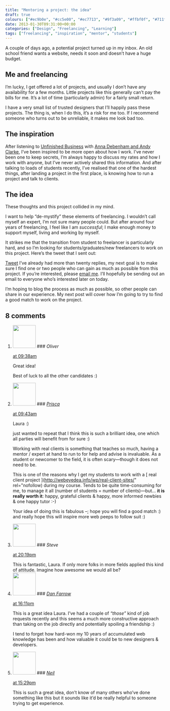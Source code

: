 ```yaml
---
title: "Mentoring a project: the idea"
draft: true
colours: ["#ec9b0e", "#cc5e00", "#ec7713", "#9f3a09", "#ffbf0f", "#711f09", "#ffd905"]
date: 2013-01-30T09:31:00+00:00
categories: ["Design", "Freelancing", "Learning"]
tags: ["freelancing", "inspiration", "mentor", "students"]
---
```


A couple of days ago, a potential project turned up in my inbox. An old school friend wants a website, needs it soon and doesn’t have a huge budget.

## Me and freelancing

I’m lucky, I get offered a lot of projects, and usually I don’t have any availability for a few months. Little projects like this generally can’t pay the bills for me. It’s a lot of time (particularly admin) for a fairly small return.

I have a very small list of trusted designers that I’ll happily pass these projects. The thing is, when I do this, it’s a risk for me too. If I recommend someone who turns out to be unreliable, it makes me look bad too.

## The inspiration

After listening to [Unfinished Business](http://unfinished.bz/) with [Anna Debenham and Andy Clarke](http://unfinished.bz/#presenters), I’ve been inspired to be more open about how I work. I’ve never been one to keep secrets, I’m always happy to discuss my rates and how I work with anyone, but I’ve never actively shared this information. And after talking to loads of students recently, I’ve realised that one of the hardest things, after landing a project in the first place, is knowing how to run a project and talk to clients.

## The idea

These thoughts and this project collided in my mind.

I want to help “de-mystify” these elements of freelancing. I wouldn’t call myself an expert, I’m not sure many people could. But after around four years of freelancing, I feel like I am *successful*; I make enough money to support myself, living and working by myself.

It strikes me that the transition from student to freelancer is particularly hard, and so I’m looking for students/graduates/new freelancers to work on this project. Here’s the tweet that I sent out:

[Tweet](https://twitter.com/laurakalbag/status/296305016954834944)
I’ve already had more than twenty replies, my next goal is to make sure I find one or two people who can gain as much as possible from this project. If you’re interested, please [email me](/contact-me/ "Contact Me"). I’ll hopefully be sending out an email to everyone who’s interested later on today.

I’m hoping to blog the process as much as possible, so other people can share in our experience. My next post will cover how I’m going to try to find a good match to work on the project.

## 8 comments

<ol class="commentlist">
	<li class="comment even thread-even depth-1" id="li-comment-453">
			<div class="comment-author vcard">
			<img alt='' src='https://secure.gravatar.com/avatar/d40014a5f1be502104d77e5277cb1fdc?s=72&amp;d=mm&amp;r=g' srcset='https://secure.gravatar.com/avatar/d40014a5f1be502104d77e5277cb1fdc?s=144&amp;d=mm&amp;r=g 2x' class='avatar avatar-72 photo' height='72' width='72' />
### <cite class="fn">Oliver</cite>
		</div>
		<aside class="comment-meta commentmetadata"><p><a href="#comment-453"><time datetime="2013-01-30T09:38:38+00:00" pubdate class="published">
		 at <span class="hours">09:38am</span></time></a></p>
	</aside>
	<div class="comment-entry">
		<p>Great idea!

Best of luck to all the other candidates :)</p>	</div>
</li>
	<li class="comment odd alt thread-odd thread-alt depth-1" id="li-comment-454">
			<div class="comment-author vcard">
			<img alt='' src='https://secure.gravatar.com/avatar/62f1c041b638db2c75f89405510c99ad?s=72&amp;d=mm&amp;r=g' srcset='https://secure.gravatar.com/avatar/62f1c041b638db2c75f89405510c99ad?s=144&amp;d=mm&amp;r=g 2x' class='avatar avatar-72 photo' height='72' width='72' />
### <cite class="fn"><a href='http://webeyedea.info' rel='external nofollow' class='url'>Prisca</a></cite>
		</div>
		<aside class="comment-meta commentmetadata"><p><a href="#comment-454"><time datetime="2013-01-30T09:43:06+00:00" pubdate class="published">
		 at <span class="hours">09:43am</span></time></a></p>
	</aside>
	<div class="comment-entry">
		<p>Laura :)

just wanted to repeat that I think this is such a brilliant idea, one which all parties will benefit from for sure :)

Working with real clients is something that teaches so much, having a mentor / expert at hand to run to for help and advise is invaluable. As a student or newcomer to the field, it is often scary—though it does not need to be.

This is one of the reasons why I get my students to work with a [ real client project ](http://webeyedea.info/wp/real-client-sites/" rel="nofollow) during my course. Tends to be quite time-consuming for me, to manage it all (number of students = number of clients)—but… **it is really worth it**: happy, grateful clients &amp; happy, more informed newbies &amp; one happy tutor :-)</p>
Your idea of doing this is fabulous –; hope you will find a good match :) and really hope this will inspire more web peeps to follow suit :)
	</div>
</li>
	<li class="comment even thread-even depth-1" id="li-comment-455">
			<div class="comment-author vcard">
			<img alt='' src='https://secure.gravatar.com/avatar/7da76b0cd1bf05b90ade5b4f7738aa49?s=72&amp;d=mm&amp;r=g' srcset='https://secure.gravatar.com/avatar/7da76b0cd1bf05b90ade5b4f7738aa49?s=144&amp;d=mm&amp;r=g 2x' class='avatar avatar-72 photo' height='72' width='72' />
### <cite class="fn">Steve</cite>
		</div>
		<aside class="comment-meta commentmetadata"><p><a href="#comment-455"><time datetime="2013-01-30T20:19:55+00:00" pubdate class="published">
		 at <span class="hours">20:19pm</span></time></a></p>
	</aside>
	<div class="comment-entry">
		This is fantastic, Laura. If only more folks in more fields applied this kind of attitude. Imagine how awesome we would all be?
	</div>
</li>
	<li class="comment odd alt thread-odd thread-alt depth-1" id="li-comment-457">
			<div class="comment-author vcard">
			<img alt='' src='https://secure.gravatar.com/avatar/a009e11e36f1fc6ec77306527b5f9415?s=72&amp;d=mm&amp;r=g' srcset='https://secure.gravatar.com/avatar/a009e11e36f1fc6ec77306527b5f9415?s=144&amp;d=mm&amp;r=g 2x' class='avatar avatar-72 photo' height='72' width='72' />
### <cite class="fn"><a href='http://squarebracket.net' rel='external nofollow' class='url'>Dan Farrow</a></cite>
		</div>
		<aside class="comment-meta commentmetadata"><p><a href="#comment-457"><time datetime="2013-02-01T16:11:22+00:00" pubdate class="published">
		 at <span class="hours">16:11pm</span></time></a></p>
	</aside>
	<div class="comment-entry">
		This is a great idea Laura. I’ve had a couple of <i>“those”</i> kind of job requests recently and this seems a much more constructive approach than taking on the job directly and potentially spoiling a friendship :) 

I tend to forget how hard-won my 10 years of accumulated web knowledge has been and how valuable it could be to new designers &amp; developers.
	</div>
</li>
	<li class="comment even thread-even depth-1" id="li-comment-458">
			<div class="comment-author vcard">
			<img alt='' src='https://secure.gravatar.com/avatar/148ae4bc14dcf1808cfee69bd9fc5d5e?s=72&amp;d=mm&amp;r=g' srcset='https://secure.gravatar.com/avatar/148ae4bc14dcf1808cfee69bd9fc5d5e?s=144&amp;d=mm&amp;r=g 2x' class='avatar avatar-72 photo' height='72' width='72' />
### <cite class="fn"><a href='http://about.me/NeilNand' rel='external nofollow' class='url'>Neil</a></cite>
		</div>
		<aside class="comment-meta commentmetadata"><p><a href="#comment-458"><time datetime="2013-03-04T15:29:11+00:00" pubdate class="published">
		 at <span class="hours">15:29pm</span></time></a></p>
	</aside>
	<div class="comment-entry">
		This is such a great idea, don’t know of many others who’ve done something like this but it sounds like it’d be really helpful to someone trying to get experience.
	</div>
</li>
</ol>
